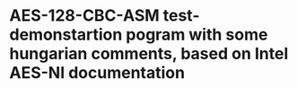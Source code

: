# AES-128-CBC-ASM test-demonstartion pogram with some hungarian comments, based on Intel AES-NI documentation
